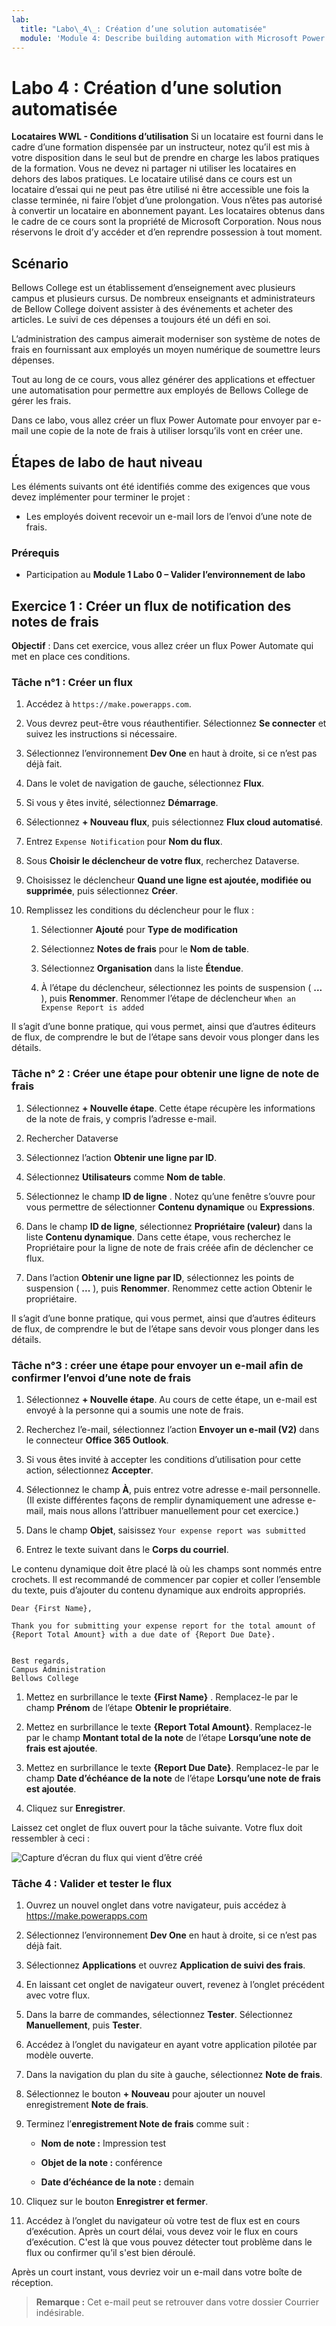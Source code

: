 ```yaml
---
lab:
  title: "Labo\_4\_: Création d’une solution automatisée"
  module: 'Module 4: Describe building automation with Microsoft Power Automate'
---
```


# Labo 4 : Création d’une solution automatisée

**Locataires WWL - Conditions d’utilisation** Si un locataire est fourni dans le cadre d’une formation dispensée par un instructeur, notez qu’il est mis à votre disposition dans le seul but de prendre en charge les labos pratiques de la formation. Vous ne devez ni partager ni utiliser les locataires en dehors des labos pratiques. Le locataire utilisé dans ce cours est un locataire d’essai qui ne peut pas être utilisé ni être accessible une fois la classe terminée, ni faire l’objet d’une prolongation. Vous n’êtes pas autorisé à convertir un locataire en abonnement payant. Les locataires obtenus dans le cadre de ce cours sont la propriété de Microsoft Corporation. Nous nous réservons le droit d’y accéder et d’en reprendre possession à tout moment. 

## Scénario

Bellows College est un établissement d’enseignement avec plusieurs campus et plusieurs cursus. De nombreux enseignants et administrateurs de Bellow College doivent assister à des événements et acheter des articles. Le suivi de ces dépenses a toujours été un défi en soi. 

L’administration des campus aimerait moderniser son système de notes de frais en fournissant aux employés un moyen numérique de soumettre leurs dépenses. 

Tout au long de ce cours, vous allez générer des applications et effectuer une automatisation pour permettre aux employés de Bellows College de gérer les frais. 

Dans ce labo, vous allez créer un flux Power Automate pour envoyer par e-mail une copie de la note de frais à utiliser lorsqu’ils vont en créer une.

## Étapes de labo de haut niveau

Les éléments suivants ont été identifiés comme des exigences que vous devez implémenter pour terminer le projet :

- Les employés doivent recevoir un e-mail lors de l’envoi d’une note de frais. 

### Prérequis

- Participation au **Module 1 Labo 0 – Valider l’environnement de labo**

## Exercice 1 : Créer un flux de notification des notes de frais

**Objectif** : Dans cet exercice, vous allez créer un flux Power Automate qui met en place ces conditions. 

### Tâche n°1 : Créer un flux

1. Accédez à `https://make.powerapps.com`.

1. Vous devrez peut-être vous réauthentifier. Sélectionnez **Se connecter** et suivez les instructions si nécessaire.

1. Sélectionnez l’environnement **Dev One** en haut à droite, si ce n’est pas déjà fait.

1. Dans le volet de navigation de gauche, sélectionnez **Flux**.

1. Si vous y êtes invité, sélectionnez **Démarrage**.

1. Sélectionnez **+ Nouveau flux**, puis sélectionnez **Flux cloud automatisé**.

1. Entrez `Expense Notification` pour **Nom du flux**.

1. Sous **Choisir le déclencheur de votre flux**, recherchez Dataverse.

1. Choisissez le déclencheur **Quand une ligne est ajoutée, modifiée ou supprimée**, puis sélectionnez **Créer**.

1. Remplissez les conditions du déclencheur pour le flux :

    1. Sélectionner **Ajouté** pour **Type de modification**
    
    1. Sélectionnez **Notes de frais** pour le **Nom de table**.

    1. Sélectionnez **Organisation** dans la liste **Étendue**.

    1. À l’étape du déclencheur, sélectionnez les points de suspension ( **...** ), puis **Renommer**. Renommer l’étape de déclencheur `When an Expense Report is added` 

Il s’agit d’une bonne pratique, qui vous permet, ainsi que d’autres éditeurs de flux, de comprendre le but de l’étape sans devoir vous plonger dans les détails.

### Tâche n° 2 : Créer une étape pour obtenir une ligne de note de frais

1. Sélectionnez **+ Nouvelle étape**. Cette étape récupère les informations de la note de frais, y compris l’adresse e-mail.

1. Rechercher Dataverse

1. Sélectionnez l’action **Obtenir une ligne par ID**.

1. Sélectionnez **Utilisateurs** comme **Nom de table**.

1. Sélectionnez le champ **ID de ligne** . Notez qu’une fenêtre s’ouvre pour vous permettre de sélectionner **Contenu dynamique** ou **Expressions**.

1. Dans le champ **ID de ligne**, sélectionnez **Propriétaire (valeur)** dans la liste **Contenu dynamique**. Dans cette étape, vous recherchez le Propriétaire pour la ligne de note de frais créée afin de déclencher ce flux. 

1. Dans l’action **Obtenir une ligne par ID**, sélectionnez les points de suspension ( **...** ), puis **Renommer**. Renommez cette action Obtenir le propriétaire.

Il s’agit d’une bonne pratique, qui vous permet, ainsi que d’autres éditeurs de flux, de comprendre le but de l’étape sans devoir vous plonger dans les détails.

### Tâche n°3 : créer une étape pour envoyer un e-mail afin de confirmer l’envoi d’une note de frais

1. Sélectionnez **+ Nouvelle étape**. Au cours de cette étape, un e-mail est envoyé à la personne qui a soumis une note de frais.

1. Recherchez l’e-mail, sélectionnez l’action **Envoyer un e-mail (V2)** dans le connecteur **Office 365 Outlook**.

1. Si vous êtes invité à accepter les conditions d’utilisation pour cette action, sélectionnez **Accepter**.

1. Sélectionnez le champ **À**, puis entrez votre adresse e-mail personnelle. (Il existe différentes façons de remplir dynamiquement une adresse e-mail, mais nous allons l’attribuer manuellement pour cet exercice.)  

1. Dans le champ **Objet**, saisissez `Your expense report was submitted`

1. Entrez le texte suivant dans le **Corps du courriel**.

Le contenu dynamique doit être placé là où les champs sont nommés entre crochets. Il est recommandé de commencer par copier et coller l’ensemble du texte, puis d’ajouter du contenu dynamique aux endroits appropriés.

    Dear {First Name},
    
    Thank you for submitting your expense report for the total amount of {Report Total Amount} with a due date of {Report Due Date}.
    
     
    Best regards,
    Campus Administration
    Bellows College

1. Mettez en surbrillance le texte **{First Name}** . Remplacez-le par le champ **Prénom** de l’étape **Obtenir le propriétaire**.

1. Mettez en surbrillance le texte **{Report Total Amount}**. Remplacez-le par le champ **Montant total de la note** de l’étape **Lorsqu’une note de frais est ajoutée**.

1. Mettez en surbrillance le texte **{Report Due Date}**. Remplacez-le par le champ **Date d’échéance de la note** de l’étape **Lorsqu’une note de frais est ajoutée**.

1. Cliquez sur **Enregistrer**.

Laissez cet onglet de flux ouvert pour la tâche suivante. Votre flux doit ressembler à ceci :

![Capture d’écran du flux qui vient d’être créé](media/lab-4-create-an-automated-solution-01.png)

### Tâche 4 : Valider et tester le flux

1. Ouvrez un nouvel onglet dans votre navigateur, puis accédez à https://make.powerapps.com

1. Sélectionnez l’environnement **Dev One** en haut à droite, si ce n’est pas déjà fait.

1. Sélectionnez **Applications** et ouvrez **Application de suivi des frais**.

1. En laissant cet onglet de navigateur ouvert, revenez à l’onglet précédent avec votre flux.

1. Dans la barre de commandes, sélectionnez **Tester**. Sélectionnez **Manuellement**, puis **Tester**.

1. Accédez à l’onglet du navigateur en ayant votre application pilotée par modèle ouverte.

1. Dans la navigation du plan du site à gauche, sélectionnez **Note de frais**.

1. Sélectionnez le bouton **+ Nouveau** pour ajouter un nouvel enregistrement **Note de frais**.

1. Terminez l’**enregistrement Note de frais** comme suit :

    - **Nom de note :** Impression test

    - **Objet de la note :** conférence

    - **Date d’échéance de la note :** demain

1. Cliquez sur le bouton **Enregistrer et fermer**.

1. Accédez à l’onglet du navigateur où votre test de flux est en cours d’exécution. Après un court délai, vous devez voir le flux en cours d’exécution. C'est là que vous pouvez détecter tout problème dans le flux ou confirmer qu’il s'est bien déroulé.

Après un court instant, vous devriez voir un e-mail dans votre boîte de réception. 

>**Remarque :** Cet e-mail peut se retrouver dans votre dossier Courrier indésirable.
